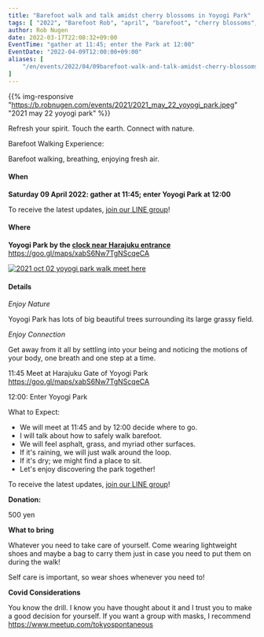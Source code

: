 ```yaml
---
title: "Barefoot walk and talk amidst cherry blossoms in Yoyogi Park"
tags: [ "2022", "Barefoot Rob", "april", "barefoot", "cherry blossoms", "event", "sakura", "walk", "yoyogi", "はだし", "代々木公園", "花見", "裸足のロブ" ]
author: Rob Nugen
date: 2022-03-17T22:08:32+09:00
EventTime: "gather at 11:45; enter the Park at 12:00"
EventDate: "2022-04-09T12:00:00+09:00"
aliases: [
    "/en/events/2022/04/09barefoot-walk-and-talk-amidst-cherry-blossoms-in-yoyogi-park",
]
---
```


{{% img-responsive "https://b.robnugen.com/events/2021/2021_may_22_yoyogi_park.jpeg" "2021 may 22 yoyogi park" %}}

Refresh your spirit. Touch the earth. Connect with nature.

Barefoot Walking Experience:

Barefoot walking, breathing, enjoying fresh air.

#### When

**Saturday 09 April 2022: gather at 11:45; enter Yoyogi Park at 12:00**

To receive the latest updates, [join our LINE group](/contact/)!

#### Where

**Yoyogi Park by the [clock near Harajuku entrance](https://goo.gl/maps/xabS6Nw7TgNScqeCA)**  https://goo.gl/maps/xabS6Nw7TgNScqeCA

[![2021 oct 02 yoyogi park walk meet here](//b.robnugen.com/blog/2021/walk_and_talk/thumbs/2021_oct_02_yoyogi_park_walk_meet_here.jpg)](//b.robnugen.com/blog/2021/walk_and_talk/2021_oct_02_yoyogi_park_walk_meet_here.jpg)

#### Details

*Enjoy Nature*

Yoyogi Park has lots of big beautiful trees surrounding its large grassy field.

*Enjoy Connection*

Get away from it all by settling into your being and noticing the
motions of your body, one breath and one step at a time.

11:45 Meet at Harajuku Gate of Yoyogi Park  https://goo.gl/maps/xabS6Nw7TgNScqeCA

12:00: Enter Yoyogi Park

What to Expect:

* We will meet at 11:45 and by 12:00 decide where to go.
* I will talk about how to safely walk barefoot.
* We will feel asphalt, grass, and myriad other surfaces.
* If it's raining, we will just walk around the loop.
* If it's dry; we might find a place to sit.
* Let's enjoy discovering the park together!

To receive the latest updates, [join our LINE group](/contact/)!

**Donation:**

500 yen

**What to bring**

Whatever you need to take care of yourself.  Come wearing lightweight
shoes and maybe a bag to carry them just in case you need to put them on
during the walk!

Self care is important, so wear shoes whenever you need to!

**Covid Considerations**

You know the drill.  I know you have thought about it and I trust you
to make a good decision for yourself.  If you want a group with masks,
I recommend https://www.meetup.com/tokyospontaneous
